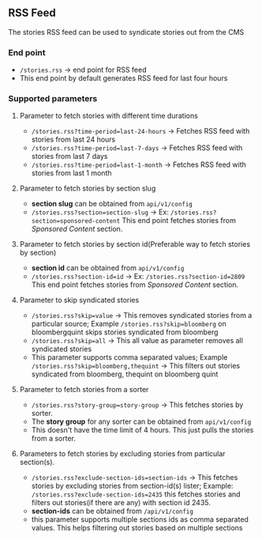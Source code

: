## RSS Feed

The stories RSS feed can be used to syndicate stories out from the CMS

### End point
* `/stories.rss` -> end point for RSS feed
* This end point by default generates RSS feed for last four hours

### Supported parameters
1. Parameter to fetch stories with different time durations
   * `/stories.rss?time-period=last-24-hours` -> Fetches RSS feed with stories from last 24 hours
   * `/stories.rss?time-period=last-7-days` -> Fetches RSS feed with stories from last 7 days
   * `/stories.rss?time-period=last-1-month` -> Fetches RSS feed with stories from last 1 month

2. Parameter to fetch stories by section slug
   * **section slug** can be obtained from `api/v1/config`
   * `/stories.rss?section=section-slug` -> Ex: `/stories.rss?section=sponsored-content` This end point
     fetches stories from _Sponsored Content_ section.

3. Parameter to fetch stories by section id(Preferable way to fetch stories by section)
   * **section id** can be obtained from `api/v1/config`
   * `/stories.rss?section-id=id` -> Ex: `/stories.rss?section-id=2809` This end point
     fetches stories from _Sponsored Content_ section.

4. Parameter to skip syndicated stories
   * `/stories.rss?skip=value` -> This removes syndicated stories from a particular source; Example `/stories.rss?skip=bloomberg` on bloombergquint skips stories syndicated from bloomberg
   * `/stories.rss?skip=all` -> This all value as parameter removes all syndicated stories
   * This parameter supports comma separated values; Example `/stories.rss?skip=bloomberg,thequint` -> This filters out stories syndicated from bloomberg, thequint on bloomberg quint

5. Parameter to fetch stories from a sorter
   * `/stories.rss?story-group=story-group` -> This fetches stories by sorter.
   * The **story group** for any sorter can be obtained from `api/v1/config`
   * This doesn't have the time limit of 4 hours. This just pulls the stories from a sorter.

6. Parameters to fetch stories by excluding stories from particular section(s).
   * `/stories.rss?exclude-section-ids=section-ids` -> This fetches stories by excluding stories from section-id(s) lister; Example: `/stories.rss?exclude-section-ids=2435` this fetches stories and filters out stories(if there are any) with section id 2435.
   * **section-ids** can be obtained from `/api/v1/config`
   * this parameter supports multiple sections ids as comma separated values. This helps filtering out stories based on multiple sections
